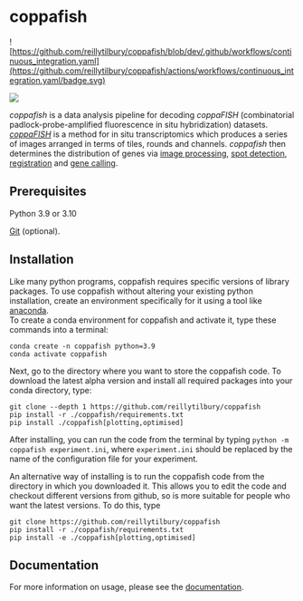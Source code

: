 # coppafish

![https://github.com/reillytilbury/coppafish/blob/dev/.github/workflows/continuous_integration.yaml](https://github.com/reillytilbury/coppafish/actions/workflows/continuous_integration.yaml/badge.svg)

![](https://github.com/jduffield65/coppafish/blob/main/docs/images/readme_viewer.png?raw=true)

*coppafish* is a data analysis pipeline for decoding *coppaFISH* (combinatorial padlock-probe-amplified fluorescence in 
situ hybridization) datasets. [*coppaFISH*](https://www.nature.com/articles/s41586-022-04915-7) 
is a method for in situ transcriptomics which produces a series of images arranged in terms of tiles, rounds
and channels. *coppafish* then determines the distribution of genes via 
[image processing](https://jduffield65.github.io/coppafish/pipeline/extract/), 
[spot detection](https://jduffield65.github.io/coppafish/pipeline/find_spots/), 
[registration](https://jduffield65.github.io/coppafish/pipeline/register/) and 
[gene calling](https://jduffield65.github.io/coppafish/pipeline/call_reference_spots/).


## Prerequisites
Python 3.9 or 3.10

[Git](https://git-scm.com/) (optional).


## Installation

Like many python programs, coppafish requires specific versions of library packages.  To use coppafish without altering
your existing python installation, create an environment specifically for it using a tool like [anaconda](https://www.anaconda.com/download).  
To create a conda environment for coppafish and activate it, type these commands into a terminal:
```console
conda create -n coppafish python=3.9
conda activate coppafish
```

Next, go to the directory where you want to store the coppafish code. 
To download the latest alpha version and install all required packages into your conda directory, type:

```console
git clone --depth 1 https://github.com/reillytilbury/coppafish
pip install -r ./coppafish/requirements.txt
pip install ./coppafish[plotting,optimised]
```

After installing, you can run the code from the terminal by typing ```python -m coppafish experiment.ini```, where ```experiment.ini``` 
should be replaced by the name of the configuration file for your experiment.

An alternative way of installing is to run the coppafish code from the directory in which you downloaded it.  This allows you
to edit the code and checkout different versions from github, so is more suitable for people who want the latest versions. To do this, type
```console
git clone https://github.com/reillytilbury/coppafish
pip install -r ./coppafish/requirements.txt
pip install -e ./coppafish[plotting,optimised]
```


## Documentation
For more information on usage, please see the 
[documentation](https://jduffield65.github.io/coppafish/).

